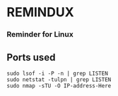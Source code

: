 # REMINDUX
### Reminder for Linux

## Ports used

```
sudo lsof -i -P -n | grep LISTEN 
sudo netstat -tulpn | grep LISTEN
sudo nmap -sTU -O IP-address-Here
```

